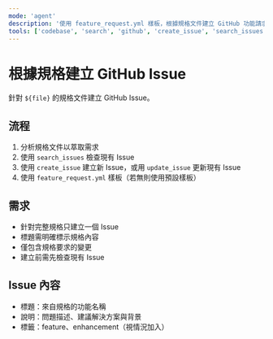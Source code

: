 ```yaml
---
mode: 'agent'
description: '使用 feature_request.yml 樣板，根據規格文件建立 GitHub 功能請求 Issue。'
tools: ['codebase', 'search', 'github', 'create_issue', 'search_issues', 'update_issue']
---
```

# 根據規格建立 GitHub Issue

針對 `${file}` 的規格文件建立 GitHub Issue。

## 流程

1. 分析規格文件以萃取需求
2. 使用 `search_issues` 檢查現有 Issue
3. 使用 `create_issue` 建立新 Issue，或用 `update_issue` 更新現有 Issue
4. 使用 `feature_request.yml` 樣板（若無則使用預設樣板）

## 需求

- 針對完整規格只建立一個 Issue
- 標題需明確標示規格內容
- 僅包含規格要求的變更
- 建立前需先檢查現有 Issue

## Issue 內容

- 標題：來自規格的功能名稱
- 說明：問題描述、建議解決方案與背景
- 標籤：feature、enhancement（視情況加入）
